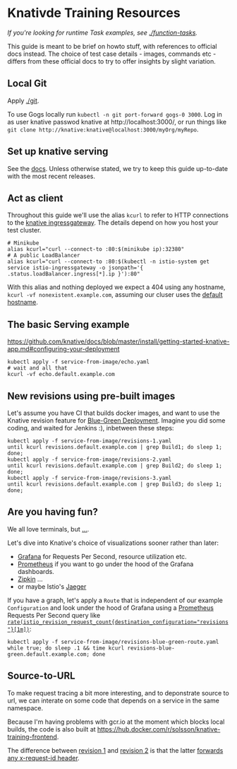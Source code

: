 
# Knativde Training Resources

_If you're looking for runtime Task examples, see [./function-tasks](./function-tasks/)._

This guide is meant to be brief on howto stuff, with references to official docs instead.
The choice of test case details - images, commands etc -
differs from these official docs to try to offer insights by slight variation.

## Local Git

Apply [./git](./git/).

To use Gogs locally run `kubectl -n git port-forward gogs-0 3000`.
Log in as user knative passwod knative at http://localhost:3000/,
or run things like `git clone http://knative:knative@localhost:3000/myOrg/myRepo`.

## Set up knative serving

See the [docs](https://github.com/knative/docs/blob/master/install/README.md).
Unless otherwise stated, we try to keep this guide up-to-date with the most recent releases.

## Act as client

Throughout this guide we'll use the alias `kcurl` to refer to HTTP connections to the
[knative ingressgateway](https://github.com/knative/docs/blob/a25fc162cbeed098cd4150203b86a12c65534d7e/install/getting-started-knative-app.md#interacting-with-your-app).
The details depend on how you host your test cluster.

```
# Minikube
alias kcurl="curl --connect-to :80:$(minikube ip):32380"
# A public LoadBalancer
alias kcurl="curl --connect-to :80:$(kubectl -n istio-system get service istio-ingressgateway -o jsonpath='{ .status.loadBalancer.ingress[*].ip }'):80"
```

With this alias and nothing deployed we expect a 404 using any hostname, `kcurl -vf nonexistent.example.com`,
assuming our cluser uses the [default hostname](https://github.com/knative/docs/blob/master/serving/using-a-custom-domain.md).

## The basic Serving example

https://github.com/knative/docs/blob/master/install/getting-started-knative-app.md#configuring-your-deployment

```
kubectl apply -f service-from-image/echo.yaml
# wait and all that
kcurl -vf echo.default.example.com
```

## New revisions using pre-built images

Let's assume you have CI that builds docker images,
and want to use the Knative revision feature for [Blue-Green Deployment](https://martinfowler.com/bliki/BlueGreenDeployment.html).
Imagine you did some coding, and waited for Jenkins :), inbetween these steps:

```
kubectl apply -f service-from-image/revisions-1.yaml
until kcurl revisions.default.example.com | grep Build1; do sleep 1; done;
kubectl apply -f service-from-image/revisions-2.yaml
until kcurl revisions.default.example.com | grep Build2; do sleep 1; done;
kubectl apply -f service-from-image/revisions-3.yaml
until kcurl revisions.default.example.com | grep Build3; do sleep 1; done;
```

## Are you having fun?

We all love terminals, but [...](https://duckduckgo.com/?q=netflix+microservices&t=h_&iax=images&ia=images).

Let's dive into Knative's choice of visualizations sooner rather than later:
 * [Grafana](https://github.com/knative/docs/blob/master/serving/accessing-metrics.md) for Requests Per Second, resource utilization etc.
 * [Prometheus](https://github.com/knative/docs/blob/master/serving/samples/telemetry-go/README.md#accessing-custom-metrics) if you want to go under the hood of the Grafana dashboards.
 * [Zipkin](https://github.com/knative/docs/blob/master/serving/accessing-traces.md) ...
 * or maybe Istio's [Jaeger](https://istio.io/docs/tasks/telemetry/distributed-tracing/#generating-traces-using-the-bookinfo-sample)

If you have a graph, let's apply a `Route` that is independent of our example `Configuration` and look under the hood of Grafana using a [Prometheus](https://github.com/knative/docs/blob/master/serving/samples/telemetry-go/README.md#accessing-custom-metrics) Requests Per Second query like [`rate(istio_revision_request_count{destination_configuration="revisions"}[1m])`](http://localhost:9090/graph?g0.range_input=1h&g0.expr=round(rate(istio_revision_request_count%7Bdestination_namespace%3D%22default%22%2Cdestination_configuration%3D%22revisions%22%7D%5B1m%5D)%2C0.0001)&g0.tab=0):

```
kubectl apply -f service-from-image/revisions-blue-green-route.yaml
while true; do sleep .1 && time kcurl revisions-blue-green.default.example.com; done
```

## Source-to-URL

To make request tracing a bit more interesting, and to deponstrate source to url,
we can interate on some code that depends on a service in the same namespace.

Because I'm having problems with gcr.io at the moment which blocks local builds,
the code is also built at https://hub.docker.com/r/solsson/knative-training-frontend.

The difference between [revision 1](./build-to-url/prebuilt-1.yaml) and [revision 2](./build-to-url/prebuilt-2.yaml)
is that the latter [forwards any x-request-id header](https://github.com/solsson/knative-training/commit/faea7c624172480565d4c6c701ea24106182380a#diff-0a98ad5a1f70616f39831e58d7fa7085).
